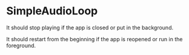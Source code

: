 # SimpleAudioLoop

It should stop playing if the app is closed or put in the background.

It should restart from the beginning if the app is reopened or run in the foreground.
